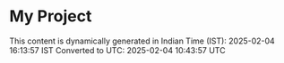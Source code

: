 # My Project

This content is dynamically generated in Indian Time (IST): 2025-02-04 16:13:57 IST
Converted to UTC: 2025-02-04 10:43:57 UTC
